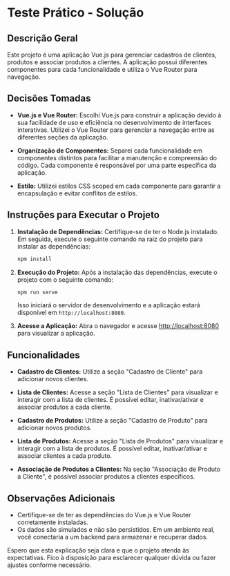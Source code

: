 # Teste Prático - Solução

## Descrição Geral

Este projeto é uma aplicação Vue.js para gerenciar cadastros de clientes, produtos e associar produtos a clientes. A aplicação possui diferentes componentes para cada funcionalidade e utiliza o Vue Router para navegação.

## Decisões Tomadas

- **Vue.js e Vue Router:** Escolhi Vue.js para construir a aplicação devido à sua facilidade de uso e eficiência no desenvolvimento de interfaces interativas. Utilizei o Vue Router para gerenciar a navegação entre as diferentes seções da aplicação.

- **Organização de Componentes:** Separei cada funcionalidade em componentes distintos para facilitar a manutenção e compreensão do código. Cada componente é responsável por uma parte específica da aplicação.

- **Estilo:** Utilizei estilos CSS scoped em cada componente para garantir a encapsulação e evitar conflitos de estilos.

## Instruções para Executar o Projeto

1. **Instalação de Dependências:**
   Certifique-se de ter o Node.js instalado. Em seguida, execute o seguinte comando na raiz do projeto para instalar as dependências:

   ```bash
   npm install
   ```

2. **Execução do Projeto:**
   Após a instalação das dependências, execute o projeto com o seguinte comando:

   ```bash
   npm run serve
   ```

   Isso iniciará o servidor de desenvolvimento e a aplicação estará disponível em `http://localhost:8080`.

3. **Acesse a Aplicação:**
   Abra o navegador e acesse [http://localhost:8080](http://localhost:8080) para visualizar a aplicação.

## Funcionalidades

- **Cadastro de Clientes:** Utilize a seção "Cadastro de Cliente" para adicionar novos clientes.

- **Lista de Clientes:** Acesse a seção "Lista de Clientes" para visualizar e interagir com a lista de clientes. É possível editar, inativar/ativar e associar produtos a cada cliente.

- **Cadastro de Produtos:** Utilize a seção "Cadastro de Produto" para adicionar novos produtos.

- **Lista de Produtos:** Acesse a seção "Lista de Produtos" para visualizar e interagir com a lista de produtos. É possível editar, inativar/ativar e associar clientes a cada produto.

- **Associação de Produtos a Clientes:** Na seção "Associação de Produto a Cliente", é possível associar produtos a clientes específicos.

## Observações Adicionais

- Certifique-se de ter as dependências do Vue.js e Vue Router corretamente instaladas.
- Os dados são simulados e não são persistidos. Em um ambiente real, você conectaria a um backend para armazenar e recuperar dados.

Espero que esta explicação seja clara e que o projeto atenda às expectativas. Fico à disposição para esclarecer qualquer dúvida ou fazer ajustes conforme necessário.
